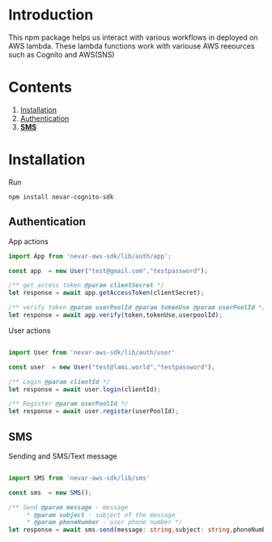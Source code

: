 # Introduction

This npm package helps us interact with various workflows in deployed on AWS lambda. These lambda functions work with variouse AWS reeources such as Cognito and AWS(SNS)

# Contents

1. [Installation](#Installation)
2. [Authentication](#Authentication)
3. **[SMS](#SMS)**

# Installation

Run

`npm install nevar-cognito-sdk`

## Authentication

App actions

```typescript
import App from 'nevar-aws-sdk/lib/auth/app';

const app  = new User("test@gmail.com","testpassword");

/** get access token @param clientSecret */
let response = await app.getAccessToken(clientSecret);

/** verify token @param userPoolId @param tokenUse @param userPoolId */
let response = await app.verify(token,tokenUse,userpoolId);

```

User actions

```typescript

import User from 'nevar-aws-sdk/lib/auth/user'

const user  = new User("test@lami.world","testpassword");

/** Login @param clientId */
let response = await user.login(clientId);

/** Register @param userPoolId */
let response = await user.register(userPoolId);


```

## SMS

Sending and SMS/Text message

```typescript

import SMS from 'nevar-aws-sdk/lib/sms'

const sms  = new SMS();

/** Send @param message - message
     * @param subject - subject of the message
     * @param phoneNumber - user phone number */
let response = await sms.send(message: string,subject: string,phoneNumber: string);



```
